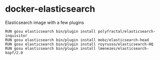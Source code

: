 # docker-elasticsearch
Elasticsearch image with a few plugins

    RUN gosu elasticsearch bin/plugin install polyfractal/elasticsearch-inquisitor
    RUN gosu elasticsearch bin/plugin install mobz/elasticsearch-head
    RUN gosu elasticsearch bin/plugin install royrusso/elasticsearch-HQ
    RUN gosu elasticsearch bin/plugin install lmenezes/elasticsearch-kopf/2.0
